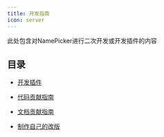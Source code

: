 ```yaml
---
title: 开发指南
icon: server
---
```


此处包含对NamePicker进行二次开发或开发插件的内容

## 目录

- [开发插件](plugin/README.md)

- [代码贡献指南](code.md)

- [文档贡献指南](docs.md)

- [制作自己的改版](diy.md)